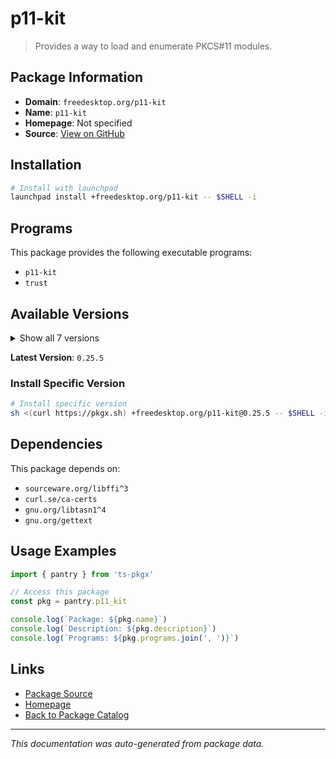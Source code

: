# p11-kit

> Provides a way to load and enumerate PKCS#11 modules.

## Package Information

- **Domain**: `freedesktop.org/p11-kit`
- **Name**: `p11-kit`
- **Homepage**: Not specified
- **Source**: [View on GitHub](https://github.com/pkgxdev/pantry/tree/main/projects/freedesktop.org/p11-kit/package.yml)

## Installation

```bash
# Install with launchpad
launchpad install +freedesktop.org/p11-kit -- $SHELL -i
```

## Programs

This package provides the following executable programs:

- `p11-kit`
- `trust`

## Available Versions

<details>
<summary>Show all 7 versions</summary>

- `0.25.5`, `0.25.4`, `0.25.3`, `0.25.2`, `0.25.1`
- `0.25.0`, `0.24.1`

</details>

**Latest Version**: `0.25.5`

### Install Specific Version

```bash
# Install specific version
sh <(curl https://pkgx.sh) +freedesktop.org/p11-kit@0.25.5 -- $SHELL -i
```

## Dependencies

This package depends on:

- `sourceware.org/libffi^3`
- `curl.se/ca-certs`
- `gnu.org/libtasn1^4`
- `gnu.org/gettext`

## Usage Examples

```typescript
import { pantry } from 'ts-pkgx'

// Access this package
const pkg = pantry.p11_kit

console.log(`Package: ${pkg.name}`)
console.log(`Description: ${pkg.description}`)
console.log(`Programs: ${pkg.programs.join(', ')}`)
```

## Links

- [Package Source](https://github.com/pkgxdev/pantry/tree/main/projects/freedesktop.org/p11-kit/package.yml)
- [Homepage](#)
- [Back to Package Catalog](../package-catalog.md)

---

*This documentation was auto-generated from package data.*
